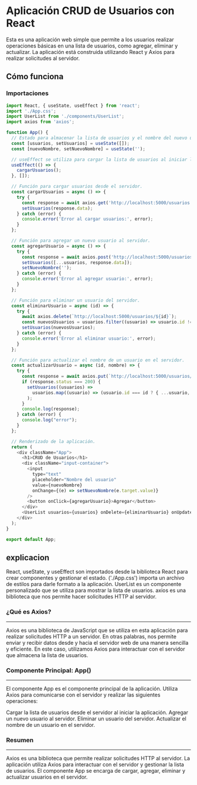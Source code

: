 # Aplicación CRUD de Usuarios con React

Esta es una aplicación web simple que permite a los usuarios realizar operaciones básicas en una lista de usuarios, como agregar, eliminar y actualizar. La aplicación está construida utilizando React y Axios para realizar solicitudes al servidor.

## Cómo funciona

### Importaciones

```javascript
import React, { useState, useEffect } from 'react';
import './App.css';
import UserList from './components/UserList';
import axios from 'axios';

function App() {
  // Estado para almacenar la lista de usuarios y el nombre del nuevo usuario.
  const [usuarios, setUsuarios] = useState([]);
  const [nuevoNombre, setNuevoNombre] = useState('');

  // useEffect se utiliza para cargar la lista de usuarios al iniciar la aplicación.
  useEffect(() => {
    cargarUsuarios();
  }, []);

  // Función para cargar usuarios desde el servidor.
  const cargarUsuarios = async () => {
    try {
      const response = await axios.get('http://localhost:5000/usuarios');
      setUsuarios(response.data);
    } catch (error) {
      console.error('Error al cargar usuarios:', error);
    }
  };

  // Función para agregar un nuevo usuario al servidor.
  const agregarUsuario = async () => {
    try {
      const response = await axios.post('http://localhost:5000/usuarios', { nombre: nuevoNombre });
      setUsuarios([...usuarios, response.data]);
      setNuevoNombre('');
    } catch (error) {
      console.error('Error al agregar usuario:', error);
    }
  };

  // Función para eliminar un usuario del servidor.
  const eliminarUsuario = async (id) => {
    try {
      await axios.delete(`http://localhost:5000/usuarios/${id}`);
      const nuevosUsuarios = usuarios.filter((usuario) => usuario.id !== id);
      setUsuarios(nuevosUsuarios);
    } catch (error) {
      console.error('Error al eliminar usuario:', error);
    }
  };

  // Función para actualizar el nombre de un usuario en el servidor.
  const actualizarUsuario = async (id, nombre) => {
    try {
      const response = await axios.put(`http://localhost:5000/usuarios/${id}`, { nombre });
      if (response.status === 200) {
        setUsuarios((usuarios) =>
          usuarios.map((usuario) => (usuario.id === id ? { ...usuario, nombre } : usuario))
        );
      }
      console.log(response);
    } catch (error) {
      console.log("error");
    }
  };

  // Renderizado de la aplicación.
  return (
    <div className="App">
      <h1>CRUD de Usuarios</h1>
      <div className="input-container">
        <input
          type="text"
          placeholder="Nombre del usuario"
          value={nuevoNombre}
          onChange={(e) => setNuevoNombre(e.target.value)}
        />
        <button onClick={agregarUsuario}>Agregar</button>
      </div>
      <UserList usuarios={usuarios} onDelete={eliminarUsuario} onUpdate={actualizarUsuario} />
    </div>
  );
}

export default App;
``````
## explicacion 

React, useState, y useEffect son importados desde la biblioteca React para crear componentes y gestionar el estado.
('./App.css') importa un archivo de estilos para darle formato a la aplicación.
UserList es un componente personalizado que se utiliza para mostrar la lista de usuarios.
axios es una biblioteca que nos permite hacer solicitudes HTTP al servidor.


### ¿Qué es Axios?

---
Axios es una biblioteca de JavaScript que se utiliza en esta aplicación para realizar solicitudes HTTP a un servidor. En otras palabras, nos permite enviar y recibir datos desde y hacia el servidor web de una manera sencilla y eficiente. En este caso, utilizamos Axios para interactuar con el servidor que almacena la lista de usuarios.

### Componente Principal: App()
---
El componente App es el componente principal de la aplicación. Utiliza Axios para comunicarse con el servidor y realizar las siguientes operaciones:

Cargar la lista de usuarios desde el servidor al iniciar la aplicación.
Agregar un nuevo usuario al servidor.
Eliminar un usuario del servidor.
Actualizar el nombre de un usuario en el servidor.

### Resumen
---
Axios es una biblioteca que permite realizar solicitudes HTTP al servidor.
La aplicación utiliza Axios para interactuar con el servidor y gestionar la lista de usuarios.
El componente App se encarga de cargar, agregar, eliminar y actualizar usuarios en el servidor.